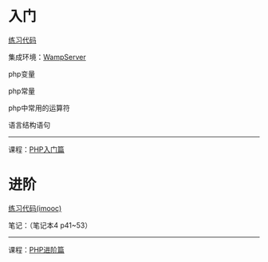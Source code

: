 # 入门

[练习代码](https://github.com/magicmai/php/tree/master/php%E5%85%A5%E9%97%A8)

集成环境：[WampServer](http://www.wampserver.com/en/) 

php变量

php常量

php中常用的运算符

语言结构语句

---
课程：[PHP入门篇](http://www.imooc.com/learn/54)


# 进阶
[练习代码(imooc)](http://www.imooc.com/u/4228249/course/26/codes)

笔记：（笔记本4 p41~53）

---
课程：[PHP进阶篇](http://www.imooc.com/learn/26)
